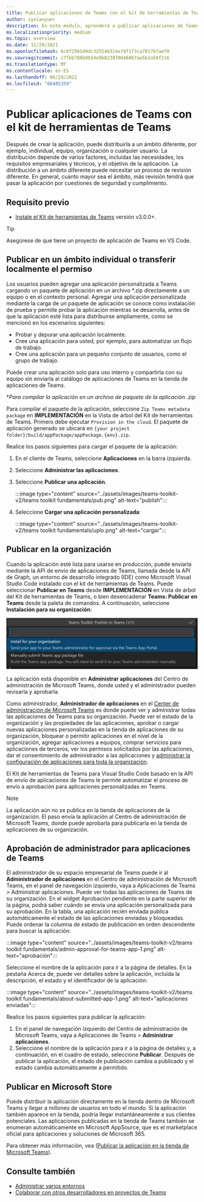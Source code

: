 ```yaml
---
title: Publicar aplicaciones de Teams con el kit de herramientas de Teams
author: zyxiaoyuer
description: En este módulo, aprenderá a publicar aplicaciones de Teams mediante teams Toolkit y a publicar en un ámbito individual o en un permiso de transferencia local.
ms.localizationpriority: medium
ms.topic: overview
ms.date: 11/29/2021
ms.openlocfilehash: 6c0f296549dc325548314e74f1f3ca7017b7aef0
ms.sourcegitcommit: c7fbb789b9654e9b8238700460b7ae5b2a58f216
ms.translationtype: MT
ms.contentlocale: es-ES
ms.lasthandoff: 06/29/2022
ms.locfileid: "66485359"
---
```

# <a name="publish-teams-apps-using-teams-toolkit"></a>Publicar aplicaciones de Teams con el kit de herramientas de Teams

Después de crear la aplicación, puede distribuirla a un ámbito diferente, por ejemplo, individual, equipo, organización o cualquier usuario. La distribución depende de varios factores, incluidas las necesidades, los requisitos empresariales y técnicos, y el objetivo de la aplicación. La distribución a un ámbito diferente puede necesitar un proceso de revisión diferente. En general, cuanto mayor sea el ámbito, más revisión tendrá que pasar la aplicación por cuestiones de seguridad y cumplimiento.

## <a name="prerequisite"></a>Requisito previo

* [Instale el Kit de herramientas de Teams](https://marketplace.visualstudio.com/items?itemName=TeamsDevApp.ms-teams-vscode-extension) versión v3.0.0+.

> [!TIP]
> Asegúrese de que tiene un proyecto de aplicación de Teams en VS Code.

## <a name="publish-to-individual-scope-or-sideload-permission"></a>Publicar en un ámbito individual o transferir localmente el permiso

Los usuarios pueden agregar una aplicación personalizada a Teams cargando un paquete de aplicación en un archivo *.zip directamente a un equipo o en el contexto personal. Agregar una aplicación personalizada mediante la carga de un paquete de aplicación se conoce como instalación de prueba y permite probar la aplicación mientras se desarrolla, antes de que la aplicación esté lista para distribuirse ampliamente, como se mencionó en los escenarios siguientes:

* Probar y depurar una aplicación localmente.
* Cree una aplicación para usted, por ejemplo, para automatizar un flujo de trabajo.
* Cree una aplicación para un pequeño conjunto de usuarios, como el grupo de trabajo.

Puede crear una aplicación solo para uso interno y compartirla con su equipo sin enviarla al catálogo de aplicaciones de Teams en la tienda de aplicaciones de Teams.

**Para compilar la aplicación en un *archivo de paquete de la aplicación .zip**

Para compilar el paquete de la aplicación, seleccione `Zip Teams metadata package` en **IMPLEMENTACIÓN** en la Vista de árbol del Kit de herramientas de Teams. Primero debe ejecutar `Provision in the cloud`. El paquete de aplicación generado se ubicará en `{your project folder}/build/appPackage/appPackage.{env}.zip`.

Realice los pasos siguientes para cargar el paquete de la aplicación:

1. En el cliente de Teams, seleccione **Aplicaciones** en la barra izquierda.
2. Seleccione **Administrar las aplicaciones**.
3. Seleccione **Publicar una aplicación**.

   :::image type="content" source="../assets/images/teams-toolkit-v2/teams toolkit fundamentals/pub.png" alt-text="publish":::

4. Seleccione **Cargar una aplicación personalizada**:

   :::image type="content" source="../assets/images/teams-toolkit-v2/teams toolkit fundamentals/uplo.png" alt-text="cargar":::

## <a name="publish-to-your-organization"></a>Publicar en la organización

Cuando la aplicación esté lista para usarse en producción, puede enviarla mediante la API de envío de aplicaciones de Teams, llamada desde la API de Graph, un entorno de desarrollo integrado (IDE) como Microsoft Visual Studio Code instalado con el kit de herramientas de Teams. Puede seleccionar **Publicar en Teams** desde **IMPLEMENTACIÓN** en Vista de árbol del Kit de herramientas de Teams, o bien desencadenar **Teams: Publicar en Teams** desde la paleta de comandos. A continuación, seleccione **Instalación para su organización**:

![Instalar para la organización](./images/installforyourorganization.png)

La aplicación está disponible en **Administrar aplicaciones** del Centro de administración de Microsoft Teams, donde usted y el administrador pueden revisarla y aprobarla.

Como administrador, **Administrador de aplicaciones** en el [ Center de administración de Microsoft Teams](https://admin.teams.microsoft.com/policies/manage-apps) es donde puede ver y administrar todas las aplicaciones de Teams para su organización. Puede ver el estado de la organización y las propiedades de las aplicaciones, aprobar o cargar nuevas aplicaciones personalizadas en la tienda de aplicaciones de su organización, bloquear o permitir aplicaciones en el nivel de la organización, agregar aplicaciones a equipos, comprar servicios para aplicaciones de terceros, ver los permisos solicitados por las aplicaciones, dar el consentimiento de administrador a las aplicaciones y [administrar la configuración de aplicaciones para toda la organización](https://admin.teams.microsoft.com/policies/manage-apps).

El Kit de herramientas de Teams para Visual Studio Code basado en la API de envío de aplicaciones de Teams le permite automatizar el proceso de envío a aprobación para aplicaciones personalizadas en Teams.

> [!NOTE]
> La aplicación aún no se publica en la tienda de aplicaciones de la organización. El paso envía la aplicación al Centro de administración de Microsoft Teams, donde puede aprobarla para publicarla en la tienda de aplicaciones de su organización.

## <a name="admin-approval-for-teams-apps"></a>Aprobación de administrador para aplicaciones de Teams

El administrador de su espacio empresarial de Teams puede ir al **Administrador de aplicaciones** en el Centro de administración de Microsoft Teams, en el panel de navegación izquierdo, vaya a Aplicaciones de Teams > Administrar aplicaciones. Puede ver todas las aplicaciones de Teams de su organización. En el widget Aprobación pendiente en la parte superior de la página, podrá saber cuándo se envía una aplicación personalizada para su aprobación.
En la tabla, una aplicación recién enviada publica automáticamente el estado de las aplicaciones enviadas y bloqueadas. Puede ordenar la columna de estado de publicación en orden descendente para buscar la aplicación:

 :::image type="content" source="../assets/images/teams-toolkit-v2/teams toolkit fundamentals/admin-approval-for-teams-app-1.png" alt-text="aprobación":::

Seleccione el nombre de la aplicación para ir a la página de detalles. En la pestaña Acerca de, puede ver detalles sobre la aplicación, incluida la descripción, el estado y el identificador de la aplicación:

 :::image type="content" source="../assets/images/teams-toolkit-v2/teams toolkit fundamentals/about-submitted-app-1.png" alt-text="aplicaciones enviadas":::

Realice los pasos siguientes para publicar la aplicación:

1. En el panel de navegación izquierdo del Centro de administración de Microsoft Teams, vaya a Aplicaciones de Teams > **Administrar aplicaciones**.
2. Seleccione el nombre de la aplicación para ir a la página de detalles y, a continuación, en el cuadro de estado, seleccione **Publicar**.
Después de publicar la aplicación, el estado de publicación cambia a publicado y el estado cambia automáticamente a permitido.

## <a name="publish-to-microsoft-store"></a>Publicar en Microsoft Store

Puede distribuir la aplicación directamente en la tienda dentro de Microsoft Teams y llegar a millones de usuarios en todo el mundo. Si la aplicación también aparece en la tienda, podría llegar instantáneamente a sus clientes potenciales. Las aplicaciones publicadas en la tienda de Teams también se enumeran automáticamente en Microsoft AppSource, que es el marketplace oficial para aplicaciones y soluciones de Microsoft 365.

Para obtener más información, vea ([Publicar la aplicación en la tienda de Microsoft Teams](../concepts/deploy-and-publish/appsource/publish.md#publish-your-app-to-the-microsoft-teams-store)).

## <a name="see-also"></a>Consulte también

* [Administrar varios entornos](TeamsFx-multi-env.md)
* [Colaborar con otros desarrolladores en proyectos de Teams](TeamsFx-collaboration.md)
